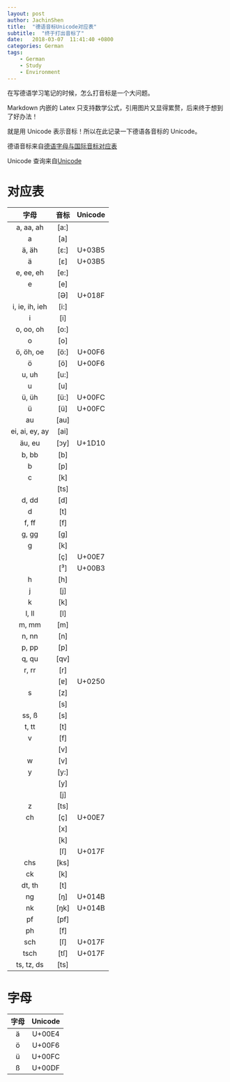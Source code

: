 ```yaml
---
layout: post
author: JachinShen
title:  "德语音标Unicode对应表"
subtitle:  "终于打出音标了"
date:   2018-03-07  11:41:40 +0800
categories: German
tags: 
    - German
    - Study
    - Environment
---
```


在写德语学习笔记的时候，怎么打音标是一个大问题。

Markdown 内嵌的 Latex 只支持数学公式，引用图片又显得累赘，后来终于想到了好办法！

就是用 Unicode 表示音标！所以在此记录一下德语各音标的 Unicode。

德语音标来自[德语字母与国际音标对应表](http://www.chinasalon.de/Deutsch/YinJieFaYin.htm)

Unicode 查询来自[Unicode](https://www.compart.com/en/unicode)

# 对应表

| 字母           | 音标  | Unicode |
| :------------: | :---: | :-----: |
| a, aa, ah      | [a:]  |         |
| a              | [a]   |         |
| ä, äh          | [ε:]  | U+03B5  |
| ä              | [ε]   | U+03B5  |
| e, ee, eh      | [e:]  |         |
| e              | [e]   |         |
|                | [Ə]   | U+018F  |
| i, ie, ih, ieh | [i:]  |         |
| i              | [i]   |         |
| o, oo, oh      | [o:]  |         |
| o              | [o]   |         |
| ö, öh, oe      | [ö:]  | U+00F6  |
| ö              | [ö]   | U+00F6  |
| u, uh          | [u:]  |         |
| u              | [u]   |         |
| ü, üh          | [ü:]  | U+00FC  |
| ü              | [ü]   | U+00FC  |
| au             | [au]  |         |
| ei, ai, ey, ay | [ai]  |         |
| äu, eu         | [ᴐy]  | U+1D10  |
| b, bb          | [b]   |         |
| b              | [p]   |         |
| c              | [k]   |         |
|                | [ts]  |         |
| d, dd          | [d]   |         |
| d              | [t]   |         |
| f, ff          | [f]   |         |
| g, gg          | [g]   |         |
| g              | [k]   |         |
|                | [ç]   | U+00E7  |
|                | [³]   | U+00B3  |
| h              | [h]   |         |
| j              | [j]   |         |
| k              | [k]   |         |
| l, ll          | [l]   |         |
| m, mm          | [m]   |         |
| n, nn          | [n]   |         |
| p, pp          | [p]   |         |
| q, qu          | [qv]  |         |
| r, rr          | [r]   |         |
|                | [ɐ]   | U+0250  |
| s              | [z]   |         |
|                | [s]   |         |
| ss, ß          | [s]   |         |
| t, tt          | [t]   |         |
| v              | [f]   |         |
|                | [v]   |         |
| w              | [v]   |         |
| y              | [y:]  |         |
|                | [y]   |         |
|                | [j]   |         |
| z              | [ts]  |         |
| ch             | [ç]   | U+00E7  |
|                | [x]   |         |
|                | [k]   |         |
|                | [ſ]   | U+017F  |
| chs            | [ks]  |         |
| ck             | [k]   |         |
| dt, th         | [t]   |         |
| ng             | [ŋ]   | U+014B  |
| nk             | [ŋk]  | U+014B  |
| pf             | [pf]  |         |
| ph             | [f]   |         |
| sch            | [ſ]   | U+017F  |
| tsch           | [tſ]  | U+017F  |
| ts, tz, ds     | [ts]  |         |

# 字母

| 字母  | Unicode |
| :---: | :-----: |
| ä     | U+00E4  |
| ö     | U+00F6  |
| ü     | U+00FC  |
| ß     | U+00DF  |

